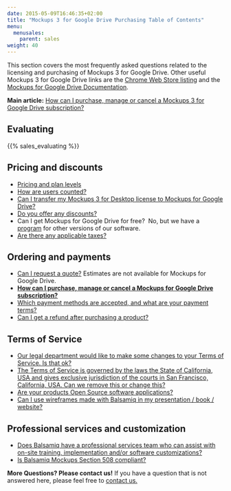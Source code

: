 ```yaml
---
date: 2015-05-09T16:46:35+02:00
title: "Mockups 3 for Google Drive Purchasing Table of Contents"
menu:
  menusales:
    parent: sales
weight: 40
---
```


This section covers the most frequently asked questions related to the licensing and purchasing of Mockups 3 for Google Drive. Other useful Mockups 3 for Google Drive links are the [Chrome Web Store listing](https://chrome.google.com/webstore/detail/balsamiq-mockups-projects/iedapplgopkgngalkbailjoikghljkki) and the [Mockups for Google Drive Documentation](https://docs.balsamiq.com/google-drive/user-guide/).

**Main article:** [How can I purchase, manage or cancel a Mockups 3 for Google Drive subscription?](/sales/gdrivesubscription/)

## Evaluating

{{% sales_evaluating %}}

## Pricing and discounts

*   [Pricing and plan levels](https://balsamiq.com/buy/#gd)
*   [How are users counted?](/sales/userscounted/)
*   [Can I transfer my Mockups 3 for Desktop license to Mockups for Google Drive?](/sales/licensetransfer/)
*   [Do you offer any discounts?](/sales/discounts/)
*   Can I get Mockups for Google Drive for free?  No, but we have a [program](https://balsamiq.com/free) for other versions of our software.
*   [Are there any applicable taxes?](/sales/taxes/)

## Ordering and payments

*   [Can I request a quote?](/sales/quote/) Estimates are not available for Mockups for Google Drive.
*   **[How can I purchase, manage or cancel a Mockups for Google Drive subscription?](/sales/gdrivesubscription/)**
*   [Which payment methods are accepted, and what are your payment terms?](/sales/paymentmethods/#subscriptions)
*   [Can I get a refund after purchasing a product?](/sales/refunds/)

## Terms of Service

*   [Our legal department would like to make some changes to your Terms of Service. Is that ok?](/sales/customeula/)
*   [The Terms of Service is governed by the laws the State of California, USA and gives exclusive jurisdiction of the courts in San Francisco, California, USA. Can we remove this or change this?](/sales/jurisdiction/)
*   [Are your products Open Source software applications?](/sales/opensource/)
*   [Can I use wireframes made with Balsamiq in my presentation / book / website?](/sales/ipownership/)

## Professional services and customization

*   [Does Balsamiq have a professional services team who can assist with on-site training, implementation and/or software customizations?](/sales/consulting/)
*   [Is Balsamiq Mockups Section 508 compliant?](/sales/508/)

​**More Questions? Please contact us!** If you have a question that is not answered here, please feel free to [contact us.](mailto:sales@balsamiq.com?subject=I%20have%20questions%20about%20purchasing%20Mockups%20for%20Google%20Drive)